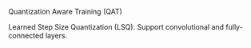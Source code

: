 Quantization Aware Training (QAT)

Learned Step Size Quantization (LSQ). Support convolutional and fully-connected layers.